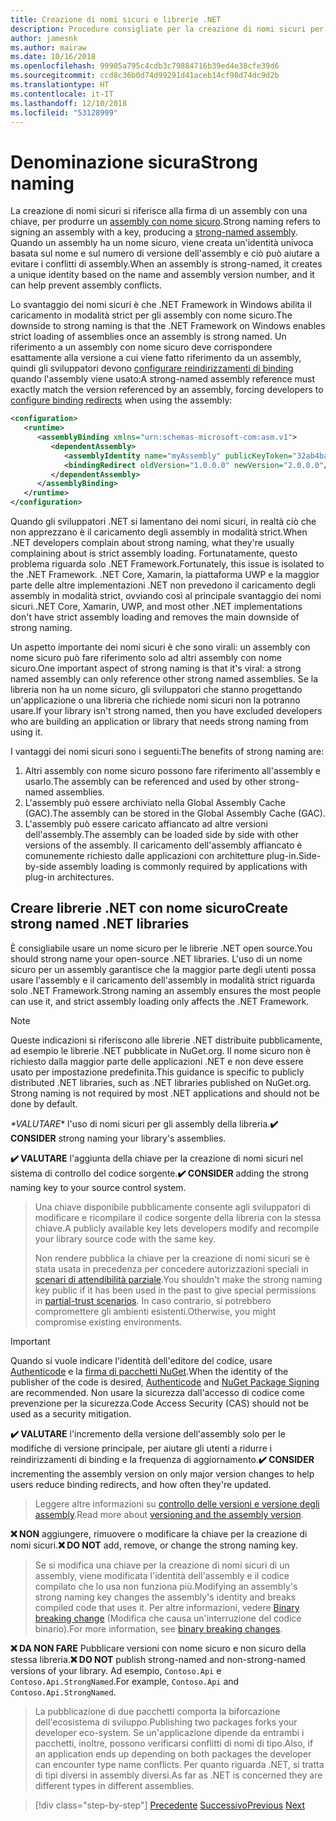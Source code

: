 ```yaml
---
title: Creazione di nomi sicuri e librerie .NET
description: Procedure consigliate per la creazione di nomi sicuri per le librerie .NET.
author: jamesnk
ms.author: mairaw
ms.date: 10/16/2018
ms.openlocfilehash: 99905a795c4cdb3c79884716b39ed4e38cfe39d6
ms.sourcegitcommit: ccd8c36b0d74d99291d41aceb14cf98d74dc9d2b
ms.translationtype: HT
ms.contentlocale: it-IT
ms.lasthandoff: 12/10/2018
ms.locfileid: "53128999"
---
```

# <a name="strong-naming"></a><span data-ttu-id="4f386-103">Denominazione sicura</span><span class="sxs-lookup"><span data-stu-id="4f386-103">Strong naming</span></span>

<span data-ttu-id="4f386-104">La creazione di nomi sicuri si riferisce alla firma di un assembly con una chiave, per produrre un [assembly con nome sicuro](../../framework/app-domains/strong-named-assemblies.md).</span><span class="sxs-lookup"><span data-stu-id="4f386-104">Strong naming refers to signing an assembly with a key, producing a [strong-named assembly](../../framework/app-domains/strong-named-assemblies.md).</span></span> <span data-ttu-id="4f386-105">Quando un assembly ha un nome sicuro, viene creata un'identità univoca basata sul nome e sul numero di versione dell'assembly e ciò può aiutare a evitare i conflitti di assembly.</span><span class="sxs-lookup"><span data-stu-id="4f386-105">When an assembly is strong-named, it creates a unique identity based on the name and assembly version number, and it can help prevent assembly conflicts.</span></span>

<span data-ttu-id="4f386-106">Lo svantaggio dei nomi sicuri è che .NET Framework in Windows abilita il caricamento in modalità strict per gli assembly con nome sicuro.</span><span class="sxs-lookup"><span data-stu-id="4f386-106">The downside to strong naming is that the .NET Framework on Windows enables strict loading of assemblies once an assembly is strong named.</span></span> <span data-ttu-id="4f386-107">Un riferimento a un assembly con nome sicuro deve corrispondere esattamente alla versione a cui viene fatto riferimento da un assembly, quindi gli sviluppatori devono [configurare reindirizzamenti di binding](../../framework/configure-apps/redirect-assembly-versions.md) quando l'assembly viene usato:</span><span class="sxs-lookup"><span data-stu-id="4f386-107">A strong-named assembly reference must exactly match the version referenced by an assembly, forcing developers to [configure binding redirects](../../framework/configure-apps/redirect-assembly-versions.md) when using the assembly:</span></span>

```xml
<configuration>
   <runtime>
      <assemblyBinding xmlns="urn:schemas-microsoft-com:asm.v1">
         <dependentAssembly>
            <assemblyIdentity name="myAssembly" publicKeyToken="32ab4ba45e0a69a1" culture="neutral" />
            <bindingRedirect oldVersion="1.0.0.0" newVersion="2.0.0.0"/>
         </dependentAssembly>
      </assemblyBinding>
   </runtime>
</configuration>
```

<span data-ttu-id="4f386-108">Quando gli sviluppatori .NET si lamentano dei nomi sicuri, in realtà ciò che non apprezzano è il caricamento degli assembly in modalità strict.</span><span class="sxs-lookup"><span data-stu-id="4f386-108">When .NET developers complain about strong naming, what they're usually complaining about is strict assembly loading.</span></span> <span data-ttu-id="4f386-109">Fortunatamente, questo problema riguarda solo .NET Framework.</span><span class="sxs-lookup"><span data-stu-id="4f386-109">Fortunately, this issue is isolated to the .NET Framework.</span></span> <span data-ttu-id="4f386-110">.NET Core, Xamarin, la piattaforma UWP e la maggior parte delle altre implementazioni .NET non prevedono il caricamento degli assembly in modalità strict, ovviando così al principale svantaggio dei nomi sicuri.</span><span class="sxs-lookup"><span data-stu-id="4f386-110">.NET Core, Xamarin, UWP, and most other .NET implementations don't have strict assembly loading and removes the main downside of strong naming.</span></span>

<span data-ttu-id="4f386-111">Un aspetto importante dei nomi sicuri è che sono virali: un assembly con nome sicuro può fare riferimento solo ad altri assembly con nome sicuro.</span><span class="sxs-lookup"><span data-stu-id="4f386-111">One important aspect of strong naming is that it's viral: a strong named assembly can only reference other strong named assemblies.</span></span> <span data-ttu-id="4f386-112">Se la libreria non ha un nome sicuro, gli sviluppatori che stanno progettando un'applicazione o una libreria che richiede nomi sicuri non la potranno usare.</span><span class="sxs-lookup"><span data-stu-id="4f386-112">If your library isn't strong named, then you have excluded developers who are building an application or library that needs strong naming from using it.</span></span>

<span data-ttu-id="4f386-113">I vantaggi dei nomi sicuri sono i seguenti:</span><span class="sxs-lookup"><span data-stu-id="4f386-113">The benefits of strong naming are:</span></span>

1. <span data-ttu-id="4f386-114">Altri assembly con nome sicuro possono fare riferimento all'assembly e usarlo.</span><span class="sxs-lookup"><span data-stu-id="4f386-114">The assembly can be referenced and used by other strong-named assemblies.</span></span>
2. <span data-ttu-id="4f386-115">L'assembly può essere archiviato nella Global Assembly Cache (GAC).</span><span class="sxs-lookup"><span data-stu-id="4f386-115">The assembly can be stored in the Global Assembly Cache (GAC).</span></span>
3. <span data-ttu-id="4f386-116">L'assembly può essere caricato affiancato ad altre versioni dell'assembly.</span><span class="sxs-lookup"><span data-stu-id="4f386-116">The assembly can be loaded side by side with other versions of the assembly.</span></span> <span data-ttu-id="4f386-117">Il caricamento dell'assembly affiancato è comunemente richiesto dalle applicazioni con architetture plug-in.</span><span class="sxs-lookup"><span data-stu-id="4f386-117">Side-by-side assembly loading is commonly required by applications with plug-in architectures.</span></span>

## <a name="create-strong-named-net-libraries"></a><span data-ttu-id="4f386-118">Creare librerie .NET con nome sicuro</span><span class="sxs-lookup"><span data-stu-id="4f386-118">Create strong named .NET libraries</span></span>

<span data-ttu-id="4f386-119">È consigliabile usare un nome sicuro per le librerie .NET open source.</span><span class="sxs-lookup"><span data-stu-id="4f386-119">You should strong name your open-source .NET libraries.</span></span> <span data-ttu-id="4f386-120">L'uso di un nome sicuro per un assembly garantisce che la maggior parte degli utenti possa usare l'assembly e il caricamento dell'assembly in modalità strict riguarda solo .NET Framework.</span><span class="sxs-lookup"><span data-stu-id="4f386-120">Strong naming an assembly ensures the most people can use it, and strict assembly loading only affects the .NET Framework.</span></span>

> [!NOTE]
> <span data-ttu-id="4f386-121">Queste indicazioni si riferiscono alle librerie .NET distribuite pubblicamente, ad esempio le librerie .NET pubblicate in NuGet.org. Il nome sicuro non è richiesto dalla maggior parte delle applicazioni .NET e non deve essere usato per impostazione predefinita.</span><span class="sxs-lookup"><span data-stu-id="4f386-121">This guidance is specific to publicly distributed .NET libraries, such as .NET libraries published on NuGet.org. Strong naming is not required by most .NET applications and should not be done by default.</span></span>

<span data-ttu-id="4f386-122"> *\*VALUTARE** l'uso di nomi sicuri per gli assembly della libreria.</span><span class="sxs-lookup"><span data-stu-id="4f386-122">**✔️ CONSIDER** strong naming your library's assemblies.</span></span>

<span data-ttu-id="4f386-123">**✔️ VALUTARE** l'aggiunta della chiave per la creazione di nomi sicuri nel sistema di controllo del codice sorgente.</span><span class="sxs-lookup"><span data-stu-id="4f386-123">**✔️ CONSIDER** adding the strong naming key to your source control system.</span></span>

> <span data-ttu-id="4f386-124">Una chiave disponibile pubblicamente consente agli sviluppatori di modificare e ricompilare il codice sorgente della libreria con la stessa chiave.</span><span class="sxs-lookup"><span data-stu-id="4f386-124">A publicly available key lets developers modify and recompile your library source code with the same key.</span></span>
> 
> <span data-ttu-id="4f386-125">Non rendere pubblica la chiave per la creazione di nomi sicuri se è stata usata in precedenza per concedere autorizzazioni speciali in [scenari di attendibilità parziale](/dotnet/framework/misc/using-libraries-from-partially-trusted-code).</span><span class="sxs-lookup"><span data-stu-id="4f386-125">You shouldn't make the strong naming key public if it has been used in the past to give special permissions in [partial-trust scenarios](/dotnet/framework/misc/using-libraries-from-partially-trusted-code).</span></span> <span data-ttu-id="4f386-126">In caso contrario, si potrebbero compromettere gli ambienti esistenti.</span><span class="sxs-lookup"><span data-stu-id="4f386-126">Otherwise, you might compromise existing environments.</span></span>

> [!IMPORTANT]
> <span data-ttu-id="4f386-127">Quando si vuole indicare l'identità dell'editore del codice, usare [Authenticode](/windows-hardware/drivers/install/authenticode) e la [firma di pacchetti NuGet](/nuget/create-packages/sign-a-package).</span><span class="sxs-lookup"><span data-stu-id="4f386-127">When the identity of the publisher of the code is desired, [Authenticode](/windows-hardware/drivers/install/authenticode) and [NuGet Package Signing](/nuget/create-packages/sign-a-package) are recommended.</span></span> <span data-ttu-id="4f386-128">Non usare la sicurezza dall'accesso di codice come prevenzione per la sicurezza.</span><span class="sxs-lookup"><span data-stu-id="4f386-128">Code Access Security (CAS) should not be used as a security mitigation.</span></span>

<span data-ttu-id="4f386-129">**✔️ VALUTARE** l'incremento della versione dell'assembly solo per le modifiche di versione principale, per aiutare gli utenti a ridurre i reindirizzamenti di binding e la frequenza di aggiornamento.</span><span class="sxs-lookup"><span data-stu-id="4f386-129">**✔️ CONSIDER** incrementing the assembly version on only major version changes to help users reduce binding redirects, and how often they're updated.</span></span>

> <span data-ttu-id="4f386-130">Leggere altre informazioni su [controllo delle versioni e versione degli assembly](./versioning.md#assembly-version).</span><span class="sxs-lookup"><span data-stu-id="4f386-130">Read more about [versioning and the assembly version](./versioning.md#assembly-version).</span></span>

<span data-ttu-id="4f386-131">**❌ NON** aggiungere, rimuovere o modificare la chiave per la creazione di nomi sicuri.</span><span class="sxs-lookup"><span data-stu-id="4f386-131">**❌ DO NOT** add, remove, or change the strong naming key.</span></span>

> <span data-ttu-id="4f386-132">Se si modifica una chiave per la creazione di nomi sicuri di un assembly, viene modificata l'identità dell'assembly e il codice compilato che lo usa non funziona più.</span><span class="sxs-lookup"><span data-stu-id="4f386-132">Modifying an assembly's strong naming key changes the assembly's identity and breaks compiled code that uses it.</span></span> <span data-ttu-id="4f386-133">Per altre informazioni, vedere [Binary breaking change](./breaking-changes.md#binary-breaking-change) (Modifica che causa un'interruzione del codice binario).</span><span class="sxs-lookup"><span data-stu-id="4f386-133">For more information, see [binary breaking changes](./breaking-changes.md#binary-breaking-change).</span></span>

<span data-ttu-id="4f386-134">**❌ DA NON FARE** Pubblicare versioni con nome sicuro e non sicuro della stessa libreria.</span><span class="sxs-lookup"><span data-stu-id="4f386-134">**❌ DO NOT** publish strong-named and non-strong-named versions of your library.</span></span> <span data-ttu-id="4f386-135">Ad esempio, `Contoso.Api` e `Contoso.Api.StrongNamed`.</span><span class="sxs-lookup"><span data-stu-id="4f386-135">For example, `Contoso.Api` and `Contoso.Api.StrongNamed`.</span></span>

> <span data-ttu-id="4f386-136">La pubblicazione di due pacchetti comporta la biforcazione dell'ecosistema di sviluppo.</span><span class="sxs-lookup"><span data-stu-id="4f386-136">Publishing two packages forks your developer eco-system.</span></span> <span data-ttu-id="4f386-137">Se un'applicazione dipende da entrambi i pacchetti, inoltre, possono verificarsi conflitti di nomi di tipo.</span><span class="sxs-lookup"><span data-stu-id="4f386-137">Also, if an application ends up depending on both packages the developer can encounter type name conflicts.</span></span> <span data-ttu-id="4f386-138">Per quanto riguarda .NET, si tratta di tipi diversi in assembly diversi.</span><span class="sxs-lookup"><span data-stu-id="4f386-138">As far as .NET is concerned they are different types in different assemblies.</span></span>

>[!div class="step-by-step"]
><span data-ttu-id="4f386-139">[Precedente](cross-platform-targeting.md)
>[Successivo](nuget.md)</span><span class="sxs-lookup"><span data-stu-id="4f386-139">[Previous](cross-platform-targeting.md)
[Next](nuget.md)</span></span>